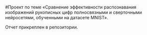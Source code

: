 #Проект по теме «Сравнение эффективности распознавания изображений рукописных цифр полносвязными и сверточными нейросетями, обученными на датасете MNIST».


Отчет прикреплен в репозитории.
